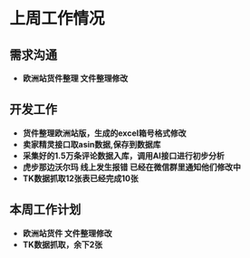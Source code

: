 # 上周工作情况
## **需求沟通**
- **欧洲站货件整理 文件整理修改**


## **开发工作**
- **货件整理欧洲站版，生成的excel箱号格式修改**
- **卖家精灵接口取asin数据,保存到数据库**
- **采集好的1.5万条评论数据入库，调用AI接口进行初步分析**
- **虎步那边沃尔玛 线上发生报错 已经在微信群里通知他们修改中**
- **TK数据抓取12张表已经完成10张**

## **本周工作计划**

- **欧洲站货件 文件整理修改**
- **TK数据抓取，余下2张**
